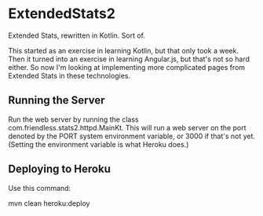# ExtendedStats2

Extended Stats, rewritten in Kotlin. Sort of.

This started as an exercise in learning Kotlin, but that only took a week.
Then it turned into an exercise in learning Angular.js, but that's not so hard either.
So now I'm looking at implementing more complicated pages from Extended Stats in these technologies.

## Running the Server

Run the web server by running the class com.friendless.stats2.httpd.MainKt.
This will run a web server on the port denoted by the PORT system environment variable, or 3000 if that's not yet.
(Setting the environment variable is what Heroku does.)

## Deploying to Heroku

Use this command:

mvn clean heroku:deploy